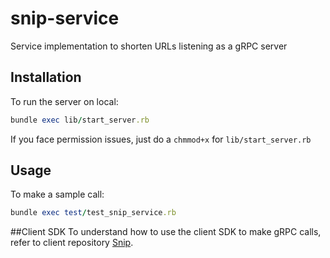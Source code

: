 # snip-service
Service implementation to shorten URLs listening as a gRPC server

## Installation
To run the server on local:
```ruby
bundle exec lib/start_server.rb
```

If you face permission issues, just do a `chmmod+x` for `lib/start_server.rb`

## Usage
To make a sample call:
```ruby
bundle exec test/test_snip_service.rb
```

##Client SDK
To understand how to use the client SDK to make gRPC calls, refer to client repository [Snip](https://github.com/shiladitya-bits/snip).